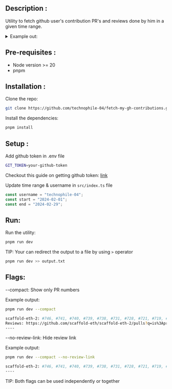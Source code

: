 ## Description :

Utility to fetch github user's contribution PR's and reviews done by him in a given time range.

<details>
<summary>Example out:</summary>

```bash
> tsx --env-file=.env src/index.ts

-----------------------------------------
scaffold-eth-2:

---- add foundry flatten script: https://github.com/scaffold-eth/scaffold-eth-2/pull/746
---- fix contract code tab in blockexplorer: https://github.com/scaffold-eth/scaffold-eth-2/pull/741
---- Cli backmerge: https://github.com/scaffold-eth/scaffold-eth-2/pull/740
---- add refresh reset at ContractUI: https://github.com/scaffold-eth/scaffold-eth-2/pull/739
---- Fix cursor stealing & display loading for AddressInput: https://github.com/scaffold-eth/scaffold-eth-2/pull/738
---- cli next template readme + foundry sepolia chains update: https://github.com/scaffold-eth/scaffold-eth-2/pull/731
---- latest cli back-merge: https://github.com/scaffold-eth/scaffold-eth-2/pull/728
---- add basic example to show connected address: https://github.com/scaffold-eth/scaffold-eth-2/pull/721
---- up rainbowkit version to 1.3.5: https://github.com/scaffold-eth/scaffold-eth-2/pull/719
---- use next-themes for handling theme: https://github.com/scaffold-eth/scaffold-eth-2/pull/712
---- Up usehooks ts: https://github.com/scaffold-eth/scaffold-eth-2/pull/707
---- Reviews: https://github.com/scaffold-eth/scaffold-eth-2/pulls?q=is%3Apr+is%3Aclosed+reviewed-by%3Atechnophile-04+merged%3A2024-02-01..2024-02-29+
-----------------------------------------



-----------------------------------------
abi.ninja:

---- add middlware to redirect /[contractAddress] requests to mainnet by default: https://github.com/BuidlGuidl/abi.ninja/pull/69
---- Improve structs UI : https://github.com/BuidlGuidl/abi.ninja/pull/68
---- Add base, scroll and ZkSync: https://github.com/BuidlGuidl/abi.ninja/pull/59
---- Remove hardhat package and update gh-actions file: https://github.com/BuidlGuidl/abi.ninja/pull/55
---- Reviews: https://github.com/BuidlGuidl/abi.ninja/pulls?q=is%3Apr+is%3Aclosed+reviewed-by%3Atechnophile-04+merged%3A2024-02-01..2024-02-29+
-----------------------------------------



-----------------------------------------
grants.buidlguidl.com:

---- Update Address component to acceipt link prop: https://github.com/BuidlGuidl/grants.buidlguidl.com/pull/49
---- Add status timpestamps: https://github.com/BuidlGuidl/grants.buidlguidl.com/pull/45
---- Tweak completed grants page: https://github.com/BuidlGuidl/grants.buidlguidl.com/pull/43
---- Stats tweaks : https://github.com/BuidlGuidl/grants.buidlguidl.com/pull/42
---- Hero section minor tweaks: https://github.com/BuidlGuidl/grants.buidlguidl.com/pull/40
---- Ecosystem impact grants section: https://github.com/BuidlGuidl/grants.buidlguidl.com/pull/33
---- Community grants section: https://github.com/BuidlGuidl/grants.buidlguidl.com/pull/25
---- use swr for fetching and mutations: https://github.com/BuidlGuidl/grants.buidlguidl.com/pull/24
---- use route handler for applying of grants: https://github.com/BuidlGuidl/grants.buidlguidl.com/pull/20
---- Homepage skeleton: https://github.com/BuidlGuidl/grants.buidlguidl.com/pull/15
---- Seed data script and example: https://github.com/BuidlGuidl/grants.buidlguidl.com/pull/10
---- Submit grants page: https://github.com/BuidlGuidl/grants.buidlguidl.com/pull/8
---- Reviews: https://github.com/BuidlGuidl/grants.buidlguidl.com/pulls?q=is%3Apr+is%3Aclosed+reviewed-by%3Atechnophile-04+merged%3A2024-02-01..2024-02-29+
-----------------------------------------



-----------------------------------------
se-2-challenges:

---- Chall5: Make it autograder ready: https://github.com/scaffold-eth/se-2-challenges/pull/143
---- Chall4: Make it autograder ready: https://github.com/scaffold-eth/se-2-challenges/pull/142
---- Chall3: Make it autograder ready: https://github.com/scaffold-eth/se-2-challenges/pull/141
---- Reviews: https://github.com/scaffold-eth/se-2-challenges/pulls?q=is%3Apr+is%3Aclosed+reviewed-by%3Atechnophile-04+merged%3A2024-02-01..2024-02-29+
-----------------------------------------
```

</details>

## Pre-requisites :

- Node version >= 20
- pnpm

## Installation :

Clone the repo:

```bash
git clone https://github.com/technophile-04/fetch-my-gh-contributions.git
```

Install the dependencies:

```bash
pnpm install
```

## Setup :

Add github token in .env file

```bash
GIT_TOKEN=your-github-token
```

Checkout this guide on getting github token: [link](https://docs.github.com/en/authentication/keeping-your-account-and-data-secure/managing-your-personal-access-tokens#creating-a-fine-grained-personal-access-token)

Update time range & username in `src/index.ts` file

```typescript
const username = "technophile-04";
const start = "2024-02-01";
const end = "2024-02-29";
```

## Run:

Run the utility:

```bash
pnpm run dev
```

TIP: Your can redirect the output to a file by using `>` operator

```bash
pnpm run dev >> output.txt
```

## Flags:

--compact: Show only PR numbers

Example output:

```bash
pnpm run dev --compact

scaffold-eth-2: #746, #741, #740, #739, #738, #731, #728, #721, #719, #712, #707
Reviews: https://github.com/scaffold-eth/scaffold-eth-2/pulls?q=is%3Apr+is%3Aclosed+reviewed-by%3Atechnophile-04+merged%3A2024-02-01..2024-02-29+
----
```

--no-review-link: Hide review link

Example output:

```bash
pnpm run dev --compact --no-review-link

scaffold-eth-2: #746, #741, #740, #739, #738, #731, #728, #721, #719, #712, #707
----
```

TIP: Both flags can be used independently or together
